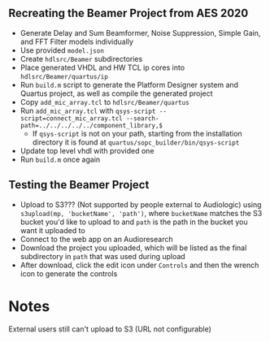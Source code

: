## Recreating the Beamer Project from AES 2020

- Generate Delay and Sum Beamformer, Noise Suppression, Simple Gain, and FFT Filter models individually
- Use provided `model.json`
- Create `hdlsrc/Beamer` subdirectories
- Place generated VHDL and HW TCL ip cores into `hdlsrc/Beamer/quartus/ip`
- Run `build.m` script to generate the Platform Designer system and Quartus project, as well as compile the generated project
- Copy `add_mic_array.tcl` to `hdlsrc/Beamer/quartus`
- Run `add_mic_array.tcl` with `qsys-script --script=connect_mic_array.tcl --search-path=../../../../../component_library,$`
    - If `qsys-script` is not on your path, starting from the installation directory it is found at `quartus/sopc_builder/bin/qsys-script`
- Update top level vhdl with provided one
- Run `build.m` once again


## Testing the Beamer Project
- Upload to S3??? (Not supported by people external to Audiologic) using `s3upload(mp, 'bucketName', 'path')`, where `bucketName` matches the S3 bucket you'd like to upload to and `path` is the path in the bucket you want it uploaded to
- Connect to the web app on an Audioresearch
- Download the project you uploaded, which will be listed as the final subdirectory in `path` that was used during upload
- After download, click the edit icon under `Controls` and then the wrench icon to generate the controls


# Notes
External users still can't upload to S3 (URL not configurable)
